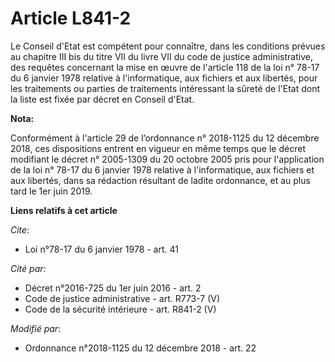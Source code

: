 # Article L841-2

Le Conseil d'Etat est compétent pour connaître, dans les conditions prévues au chapitre III bis du titre VII du livre VII du
code de justice administrative, des requêtes concernant la mise en œuvre de l'article 118 de la loi n° 78-17 du 6 janvier
1978 relative à l'informatique, aux fichiers et aux libertés, pour les traitements ou parties de traitements intéressant la
sûreté de l'Etat dont la liste est fixée par décret en Conseil d'Etat.

**Nota:**

Conformément à l'article 29 de l’ordonnance n° 2018-1125 du 12 décembre 2018, ces dispositions entrent en vigueur en même
temps que le décret modifiant le décret n° 2005-1309 du 20 octobre 2005 pris pour l'application de la loi n° 78-17 du 6
janvier 1978 relative à l'informatique, aux fichiers et aux libertés, dans sa rédaction résultant de ladite ordonnance, et au
plus tard le 1er juin 2019.

**Liens relatifs à cet article**

_Cite_:

  - Loi n°78-17 du 6 janvier 1978 - art. 41

_Cité par_:

  - Décret n°2016-725 du 1er juin 2016 - art. 2
  - Code de justice administrative - art. R773-7 (V)
  - Code de la sécurité intérieure - art. R841-2 (V)

_Modifié par_:

  - Ordonnance n°2018-1125 du 12 décembre 2018 - art. 22
